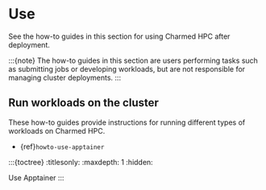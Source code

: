 # Use

See the how-to guides in this section for using Charmed HPC after deployment.

:::{note}
The how-to guides in this section are users performing tasks such as submitting
jobs or developing workloads, but are not responsible for managing cluster deployments.
:::

## Run workloads on the cluster

These how-to guides provide instructions for running different types of workloads on Charmed HPC.

- {ref}`howto-use-apptainer`

:::{toctree}
:titlesonly:
:maxdepth: 1
:hidden:

Use Apptainer <use-apptainer>
:::
